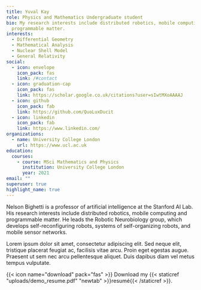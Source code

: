 ```yaml
---
title: Yuval Kay
role: Physics and Mathematics Undergraduate student
bio: My research interests include distributed robotics, mobile computing and
  programmable matter.
interests:
  - Differential Geometry
  - Mathematical Analysis
  - Nuclear Shell Model
  - General Relativity
social:
  - icon: envelope
    icon_pack: fas
    link: /#contact
  - icon: graduation-cap
    icon_pack: fas
    link: https://scholar.google.co.uk/citations?user=sIwtMXoAAAAJ
  - icon: github
    icon_pack: fab
    link: https://github.com/QuoLuxDucit
  - icon: linkedin
    icon_pack: fab
    link: https://www.linkedin.com/
organizations:
  - name: University College London
    url: https://www.ucl.ac.uk
education:
  courses:
    - course: MSci Mathematics and Physics
      institution: University College London
      year: 2021
email: ""
superuser: true
highlight_name: true
---
```

Nelson Bighetti is a professor of artificial intelligence at the Stanford AI Lab. His research interests include distributed robotics, mobile computing and programmable matter. He leads the Robotic Neurobiology group, which develops self-reconfiguring robots, systems of self-organizing robots, and mobile sensor networks.

Lorem ipsum dolor sit amet, consectetur adipiscing elit. Sed neque elit, tristique placerat feugiat ac, facilisis vitae arcu. Proin eget egestas augue. Praesent ut sem nec arcu pellentesque aliquet. Duis dapibus diam vel metus tempus vulputate.

{{< icon name="download" pack="fas" >}} Download my {{< staticref "uploads/demo_resume.pdf" "newtab" >}}resumé{{< /staticref >}}.